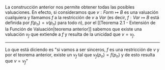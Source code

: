 La construcción anterior nos permite obtener todas las posibles valuaciones. En efecto,  si consideramos que $v : Form \mapsto B$ es una valuación cualquiera y llamamos $f$ a la restricción de $v$ a $Var$ (es decir, $f : Var\mapsto B$ está definida por $f (p_n) = v(p_n)$ para todo $n$), por el [[Teorema 2.1 - Extensión de la Función de Valuación|teorema anterior]]  sabemos que existe una valuación $v_f$ que extiende a $f$ y resulta de la unicidad que $v = v_f$.
***
Lo que está diciendo es "si vamos a ser sinceros, $f$ es una restricción de $v$ y por el teorema anterior, existe un $v_f$ tal que $v_f(p_n)=f(p_n)$ y de esto resulta que $v=v_f$"
